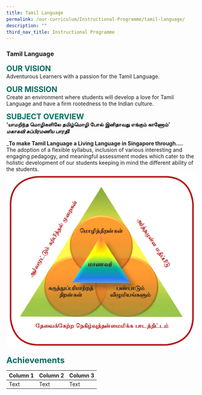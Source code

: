 ```yaml
---
title: Tamil Language
permalink: /our-curriculum/Instructional-Programme/tamil-language/
description: ""
third_nav_title: Instructional Programme
---
```

### **Tamil Language**

<b style="color:#016C62; font-size:20px;">OUR VISION</b><br>
Adventurous Learners with a passion for the Tamil Language.

<b style="color:#016C62; font-size:20px;">OUR MISSION</b><br>
Create an environment where students will develop a love for Tamil Language and have a firm rootedness to the Indian culture.

<b style="color:#016C62; font-size:20px;">SUBJECT OVERVIEW</b><br>
**‘யாமறிந்த மொழிகளிலே தமிழ்மொழி போல் இனிதாவது எங்கும் காணோம்’**  
**_மகாகவி சுப்பிரமணிய பாரதிI_**

_**To make Tamil Language a Living Language in Singapore through….** <br>
The adoption of a flexible syllabus, inclusion of various interesting and engaging pedagogy, and meaningful assessment modes which cater to the holistic development of our students keeping in mind the different ability of the students.
![](/images/Tamil.png)

<b style="color:#016C62; font-size:22px;">Achievements</b><br>



| Column 1 | Column 2 | Column 3 |
| -------- | -------- | -------- |
| Text     | Text     | Text     |

